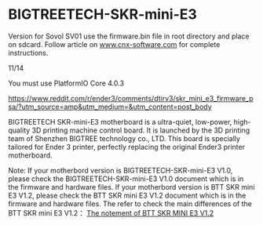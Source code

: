 # BIGTREETECH-SKR-mini-E3

Version for Sovol SV01 use the firmware.bin file in root directory and place on sdcard. Follow article on www.cnx-software.com for complete instructions.

11/14 

You must use PlatformIO Core 4.0.3

https://www.reddit.com/r/ender3/comments/dtirv3/skr_mini_e3_firmware_psa/?utm_source=amp&utm_medium=&utm_content=post_body


BIGTREETECH SKR-mini-E3 motherboard is a ultra-quiet, low-power, high-quality 3D printing machine control board. It is launched by the 3D printing team of Shenzhen BIGTREE technology co., LTD. This board is specially tailored for Ender 3 printer, perfectly replacing the original Ender3 printer motherboard.



 Note: If your motherbord version is BIGTREETECH-SKR-mini-E3 V1.0, please check the BIGTREETECH-SKR-mini-E3 V1.0 document which is in the firmware and hardware files.
      If your motherbord version is BTT SKR mini E3 V1.2, please check the BTT SKR mini E3 V1.2 document which is in the firmware and hardware files.
  The refer to check the main differences of the BTT SKR mini E3 V1.2：
  [The notement of BTT SKR MINI E3 V1.2](https://github.com/bigtreetech/BIGTREETECH-SKR-mini-E3/blob/master/hardware/BTT%20SKR%20MINI%20E3%20V1.2/The%20Notement%20of%20BTT%20SKR%20MINI%20E3%20V1.2.pdf)
